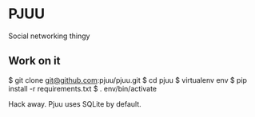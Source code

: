 PJUU
====

Social networking thingy


Work on it
----------

$ git clone git@github.com:pjuu/pjuu.git
$ cd pjuu
$ virtualenv env
$ pip install -r requirements.txt
$ . env/bin/activate

Hack away. Pjuu uses SQLite by default.
